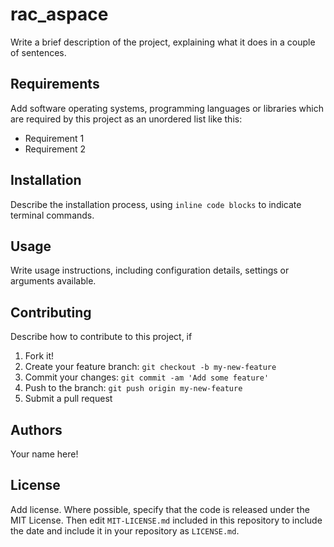 # rac_aspace

Write a brief description of the project, explaining what it does in a couple of sentences.

## Requirements

Add software operating systems, programming languages or libraries which are required by this project as an unordered list like this:

*   Requirement 1
*   Requirement 2

## Installation

Describe the installation process, using `inline code blocks` to indicate terminal commands.

## Usage

Write usage instructions, including configuration details, settings or arguments available.

## Contributing

Describe how to contribute to this project, if

1. Fork it!
2. Create your feature branch: `git checkout -b my-new-feature`
3. Commit your changes: `git commit -am 'Add some feature'`
4. Push to the branch: `git push origin my-new-feature`
5. Submit a pull request

## Authors

Your name here!

## License

Add license. Where possible, specify that the code is released under the MIT License. Then edit `MIT-LICENSE.md` included in this repository to include the date and include it in your repository as `LICENSE.md`.